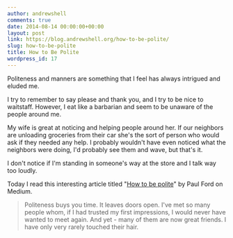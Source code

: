 ```yaml
---
author: andrewshell
comments: true
date: 2014-08-14 00:00:00+00:00
layout: post
link: https://blog.andrewshell.org/how-to-be-polite/
slug: how-to-be-polite
title: How to Be Polite
wordpress_id: 17
---
```


Politeness and manners are something that I feel has always intrigued and eluded me.

I try to remember to say please and thank you, and I try to be nice to waitstaff. However, I eat like a barbarian and seem to be unaware of the people around me.

My wife is great at noticing and helping people around her. If our neighbors are unloading groceries from their car she's the sort of person who would ask if they needed any help. I probably wouldn't have even noticed what the neighbors were doing, I'd probably see them and wave, but that's it.

I don't notice if I'm standing in someone's way at the store and I talk way too loudly.

Today I read this interesting article titled "[How to be polite](https://medium.com/message/how-to-be-polite-9bf1e69e888c)" by Paul Ford on Medium.



<blockquote>Politeness buys you time. It leaves doors open. I've met so many people whom, if I had trusted my first impressions, I would never have wanted to meet again. And yet - many of them are now great friends. I have only very rarely touched their hair.</blockquote>
